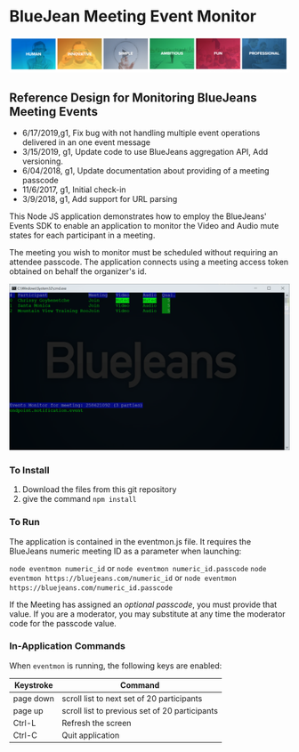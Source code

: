 # BlueJean Meeting Event Monitor

![BlueJeans](./media/927.png)



## Reference Design for Monitoring BlueJeans Meeting Events

- 6/17/2019,g1, Fix bug with not handling multiple event operations delivered in an one event message
- 3/15/2019, g1, Update code to use BlueJeans aggregation API, Add versioning.
- 6/04/2018, g1, Update documentation about providing of a meeting passcode
- 11/6/2017, g1, Initial check-in
- 3/9/2018, g1, Add support for URL parsing

This Node JS application demonstrates how to employ the BlueJeans' Events SDK to enable an application to monitor the Video and Audio mute states for each participant in a meeting.

The meeting you wish to monitor must be scheduled without requiring an attendee passcode.  The application connects using a meeting access token obtained on behalf the organizer's id.

![Sample Output](./media/screenshot.png)


### To Install
1. Download the files from this git repository
2. give the command `npm install`

### To Run
The application is contained in the eventmon.js file.  It requires the BlueJeans numeric meeting ID as a parameter when launching:  

`node eventmon numeric_id`   or 
`node eventmon numeric_id.passcode`
`node eventmon https://bluejeans.com/numeric_id`  or 
`node eventmon https://bluejeans.com/numeric_id.passcode`

If the Meeting has assigned an *optional passcode*, you must provide that value.  If you are a moderator, you may substitute at any time the moderator code for the passcode value.


### In-Application Commands
When `eventmon` is running, the following keys are enabled:


| Keystroke | Command                                  |
| --------- | ---------------------------------------- |
| page down | scroll list to next set of 20 participants |
| page up   | scroll list to previous set of 20 participants |
| Ctrl-L    | Refresh the screen |
| Ctrl-C    | Quit application                         |


